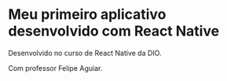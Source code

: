 # Meu primeiro aplicativo desenvolvido com React Native

Desenvolvido no curso de React Native da DIO.

Com professor Felipe Aguiar.
